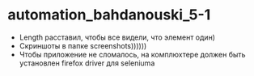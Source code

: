 # automation_bahdanouski_5-1

- Length расставил, чтобы все видели, что элемент один)
- Скриншоты в папке screenshots))))))
- Чтобы приложение не сломалось, на комплюхтере должен быть установлен firefox driver для seleniuma
